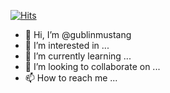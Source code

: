 [![Hits](https://hits.seeyoufarm.com/api/count/incr/badge.svg?url=https%3A%2F%2Fgithub.com%2Fgublinmustang&count_bg=%2379C83D&title_bg=%23555555&icon=&icon_color=%23E7E7E7&title=hits&edge_flat=false)](https://hits.seeyoufarm.com)

- 👋 Hi, I’m @gublinmustang
- 👀 I’m interested in ...
- 🌱 I’m currently learning ...
- 💞️ I’m looking to collaborate on ...
- 📫 How to reach me ...

<!---
gublinmustang/gublinmustang is a ✨ special ✨ repository because its `README.md` (this file) appears on your GitHub profile.
You can click the Preview link to take a look at your changes.
--->
